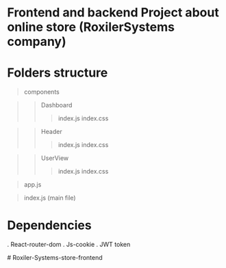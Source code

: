 # Frontend and backend Project about online store (RoxilerSystems company)

# Folders structure 

>components

>>Dashboard
>>>index.js
>>>index.css

>>Header
>>>index.js
>>>index.css

>>UserView
>>>index.js
>>>index.css

>app.js

>index.js (main file)

# Dependencies 

. React-router-dom
. Js-cookie
. JWT token

#   R o x i l e r - S y s t e m s - s t o r e - f r o n t e n d  
 